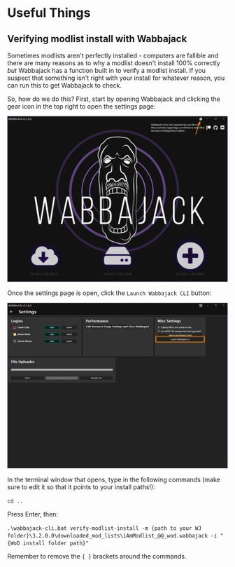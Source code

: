 # Useful Things

## Verifying modlist install with Wabbajack
Sometimes modlists aren't perfectly installed - computers are fallible and there are many reasons as to why a modlist doesn't install 100% correctly *but* Wabbajack has a function built in to verify a modlist install. If you suspect that something isn't right with your install for whatever reason, you can run this to get Wabbajack to check.

So, how do we do this? First, start by opening Wabbajack and clicking the gear icon in the top right to open the settings page:

![](img/WJWindow.png)

Once the settings page is open, click the `Launch Wabbajack CLI` button:

![](img/WJCLI.png)

In the terminal window that opens, type in the following commands (make sure to edit it so that it points to your install paths!):

`cd ..`

Press Enter, then:

`.\wabbajack-cli.bat verify-modlist-install -m {path to your WJ folder}\3.2.0.0\downloaded_mod_lists\iAmModlist_@@_wod.wabbajack -i "{WoD install folder path}"`

Remember to remove the `{ }` brackets around the commands.
